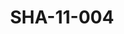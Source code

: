 ---
pid: SHA-11-004
title: SHA-11-004
language: en
original_label: 
rights: Sharhabil Ahmed
location_of_original: Sharhabil Ahmed
photographer_or_studio: 
scanned_from: photograph 14.5 by 20.7
_date: '1966'
location: Ethiopia, Addis Ababa
description: crowd of fans of Sharhabil Ahmed and Harambe
additional_notes: 
permission_display: 'yes'
on_server: 'no'
on_website: 'no'
permalink: /photopages/en/SHA-11-004.html
layout: photo-page
---